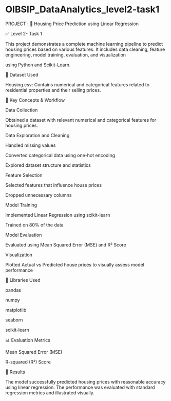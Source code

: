 # OIBSIP_DataAnalytics_level2-task1

PROJECT : 🏡 Housing Price Prediction using Linear Regression

✅ Level 2- Task 1

This project demonstrates a complete machine learning pipeline to predict housing prices based on various features. It includes data cleaning, feature engineering, model training, evaluation, and visualization 

using Python and Scikit-Learn.

📂 Dataset Used

Housing.csv: Contains numerical and categorical features related to residential properties and their selling prices.

🚀 Key Concepts & Workflow

Data Collection

Obtained a dataset with relevant numerical and categorical features for housing prices.

Data Exploration and Cleaning


Handled missing values

Converted categorical data using one-hot encoding

Explored dataset structure and statistics

Feature Selection


Selected features that influence house prices

Dropped unnecessary columns

Model Training


Implemented Linear Regression using scikit-learn

Trained on 80% of the data

Model Evaluation

Evaluated using Mean Squared Error (MSE) and R² Score

Visualization

Plotted Actual vs Predicted house prices to visually assess model performance

🧠 Libraries Used

pandas

numpy

matplotlib

seaborn

scikit-learn

📊 Evaluation Metrics

Mean Squared Error (MSE)

R-squared (R²) Score

📌 Results

The model successfully predicted housing prices with reasonable accuracy using linear regression. The performance was evaluated with standard regression metrics and illustrated visually.
